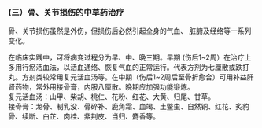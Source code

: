 ### (三）骨、关节损伤的中草药治疗  


骨、关节损伤虽然是外伤，但损伤后必然引起全身的气血、 脏腑及经络等一系列变化。

在临床实践中，可将病变过程分为早、中、晩三期。早期 (伤后1~2周）在治疗上多用行瘀活血法，以活血通络、恢复气血的正常运行。代表方剂为七厘散或跌打丸。方剂类较常用复元活血汤等。在中期（伤后1~2周后至骨折愈合）可用补益肝肾药物，常外用接骨膏，内服八厘散。晩期应加强功能锻炼。
​        
复元活血汤：山甲、柴胡、桃仁、花粉、红花、大黄、归尾、甘草。 
​        
接骨膏：龙骨、制乳没、骨碎补、鹿角霜、血竭、土鳖虫、自然铜、红花、炙豹骨、续断、白芷、肉桂、紫荆皮、当归、麝香等。
​        
